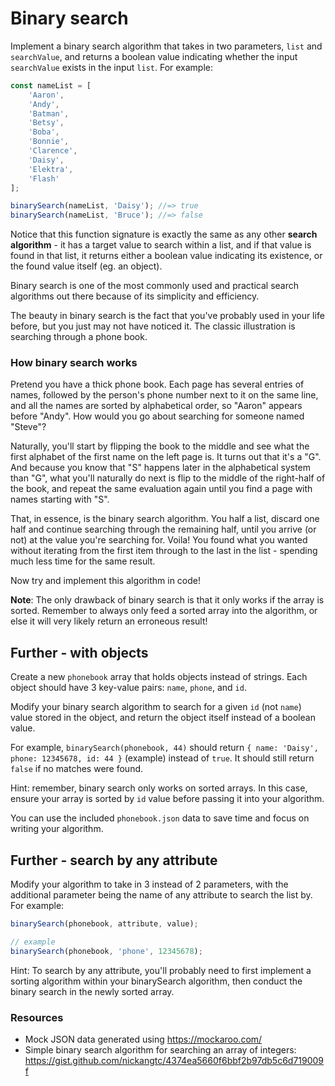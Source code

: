 # Binary search

Implement a binary search algorithm that takes in two parameters, `list` and `searchValue`, and returns a boolean value indicating whether the input `searchValue` exists in the input `list`. For example:

```js
const nameList = [
    'Aaron',
    'Andy',
    'Batman',
    'Betsy',
    'Boba',
    'Bonnie',
    'Clarence',
    'Daisy',
    'Elektra',
    'Flash'
];

binarySearch(nameList, 'Daisy'); //=> true
binarySearch(nameList, 'Bruce'); //=> false
```

Notice that this function signature is exactly the same as any other __search algorithm__ - it has a target value to search within a list, and if that value is found in that list, it returns either a boolean value indicating its existence, or the found value itself (eg. an object).

Binary search is one of the most commonly used and practical search algorithms out there because of its simplicity and efficiency.

The beauty in binary search is the fact that you've probably used in your life before, but you just may not have noticed it. The classic illustration is searching through a phone book.

### How binary search works

Pretend you have a thick phone book. Each page has several entries of names, followed by the person's phone number next to it on the same line, and all the names are sorted by alphabetical order, so "Aaron" appears before "Andy". How would you go about searching for someone named "Steve"?

Naturally, you'll start by flipping the book to the middle and see what the first alphabet of the first name on the left page is. It turns out that it's a "G". And because you know that "S" happens later in the alphabetical system than "G", what you'll naturally do next is flip to the middle of the right-half of the book, and repeat the same evaluation again until you find a page with names starting with "S".

That, in essence, is the binary search algorithm. You half a list, discard one half and continue searching through the remaining half, until you arrive (or not) at the value you're searching for. Voila! You found what you wanted without iterating from the first item through to the last in the list - spending much less time for the same result.

Now try and implement this algorithm in code!

__Note__: The only drawback of binary search is that it only works if the array is sorted. Remember to always only feed a sorted array into the algorithm, or else it will very likely return an erroneous result!

## Further - with objects

Create a new `phonebook` array that holds objects instead of strings. Each object should have 3 key-value pairs: `name`, `phone`, and `id`.

Modify your binary search algorithm to search for a given `id` (not `name`) value stored in the object, and return the object itself instead of a boolean value.

For example, `binarySearch(phonebook, 44)` should return `{ name: 'Daisy', phone: 12345678, id: 44 }` (example) instead of `true`. It should still return `false` if no matches were found.

Hint: remember, binary search only works on sorted arrays. In this case, ensure your array is sorted by `id` value before passing it into your algorithm.

You can use the included `phonebook.json` data to save time and focus on writing your algorithm.

## Further - search by any attribute

Modify your algorithm to take in 3 instead of 2 parameters, with the additional parameter being the name of any attribute to search the list by. For example:

```js
binarySearch(phonebook, attribute, value);

// example
binarySearch(phonebook, 'phone', 12345678);
```

Hint: To search by any attribute, you'll probably need to first implement a sorting algorithm within your binarySearch algorithm, then conduct the binary search in the newly sorted array.

### Resources

- Mock JSON data generated using https://mockaroo.com/
- Simple binary search algorithm for searching an array of integers: https://gist.github.com/nickangtc/4374ea5660f6bbf2b97db5c6d719009f
